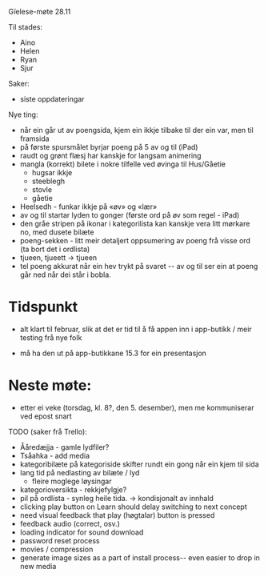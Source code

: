 Gïelese-møte 28.11

Til stades:
* Aino
* Helen
* Ryan
* Sjur

Saker:

* siste oppdateringar

Nye ting:
* når ein går ut av poengsida, kjem ein ikkje tilbake til der ein var, men til framsida
* på første spursmålet byrjar poeng på 5 av og til (iPad)
* raudt og grønt flæsj har kanskje for langsam animering
* mangla (korrekt) bilete i nokre tilfelle ved øvinga til Hus/Gåetie
    - hugsar ikkje
    - steeblegh
    - stovle
    - gåetie
* Heelsedh - funkar ikkje på «øv» og «lær»
* av og til startar lyden to gonger (første ord på øv som regel - iPad)
* den gråe stripen på ikonar i kategorilista kan kanskje vera litt mørkare no, med dusete bilæte
* poeng-sekken - litt meir detaljert oppsumering av poeng frå visse ord (ta bort det i ordlista)
* tjueen, tjueett -> tjueen
* tel poeng akkurat når ein hev trykt på svaret -- av og til ser ein at poeng går ned når dei står i bobla.

#  Tidspunkt

* alt klart til februar, slik at det er tid til å få appen inn i app-butikk / meir testing frå nye folk

* må ha den ut på app-butikkane 15.3 for ein presentasjon

#  Neste møte:
* etter ei veke (torsdag, kl. 8?, den 5. desember), men me kommuniserar ved epost snart

TODO (saker frå Trello):

* Ååredæjja - gamle lydfiler?
* Tsåahka - add media
* kategoribilæte på kategoriside skifter rundt ein gong når ein kjem til sida
* lang tid på nedlasting av bilæte / lyd
  - fleire moglege løysingar
* kategorioversikta - rekkjefylgje?
* pil på ordlista - synleg heile tida. -> kondisjonalt av innhald
* clicking play button on Learn should delay switching to next concept
* need visual feedback that play (høgtalar) button is pressed
* feedback audio (correct, osv.)
* loading indicator for sound download
* password reset process
* movies / compression
* generate image sizes as a part of install process-- even easier to drop in new media
